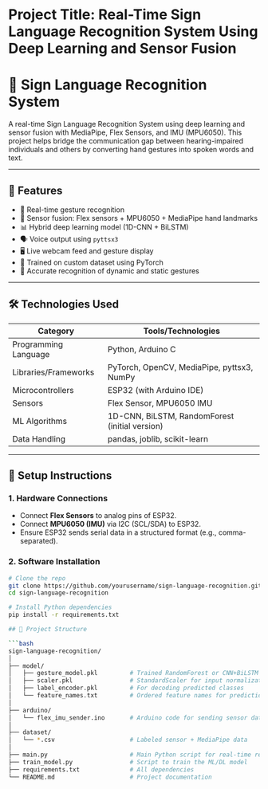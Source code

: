 # Project Title: Real-Time Sign Language Recognition System Using Deep Learning and Sensor Fusion
# 🧠 Sign Language Recognition System

A real-time Sign Language Recognition System using deep learning and sensor fusion with MediaPipe, Flex Sensors, and IMU (MPU6050). This project helps bridge the communication gap between hearing-impaired individuals and others by converting hand gestures into spoken words and text.

---

## 📌 Features

- 🔴 Real-time gesture recognition
- 🧩 Sensor fusion: Flex sensors + MPU6050 + MediaPipe hand landmarks
- 📊 Hybrid deep learning model (1D-CNN + BiLSTM)
- 🗣️ Voice output using `pyttsx3`
- 🖥️ Live webcam feed and gesture display
- 🧠 Trained on custom dataset using PyTorch
- 🧪 Accurate recognition of dynamic and static gestures

---

## 🛠️ Technologies Used

| Category              | Tools/Technologies                             |
|-----------------------|------------------------------------------------|
| Programming Language  | Python, Arduino C                              |
| Libraries/Frameworks  | PyTorch, OpenCV, MediaPipe, pyttsx3, NumPy     |
| Microcontrollers      | ESP32 (with Arduino IDE)                       |
| Sensors               | Flex Sensor, MPU6050 IMU                       |
| ML Algorithms         | 1D-CNN, BiLSTM, RandomForest (initial version)|
| Data Handling         | pandas, joblib, scikit-learn                   |

---

## 🔧 Setup Instructions

### 1. Hardware Connections

- Connect **Flex Sensors** to analog pins of ESP32.  
- Connect **MPU6050 (IMU)** via I2C (SCL/SDA) to ESP32.  
- Ensure ESP32 sends serial data in a structured format (e.g., comma-separated).

### 2. Software Installation

```bash
# Clone the repo
git clone https://github.com/yourusername/sign-language-recognition.git
cd sign-language-recognition

# Install Python dependencies
pip install -r requirements.txt

## 🚀 Project Structure

```bash
sign-language-recognition/
│
├── model/
│   ├── gesture_model.pkl         # Trained RandomForest or CNN+BiLSTM model
│   ├── scaler.pkl                # StandardScaler for input normalization
│   ├── label_encoder.pkl         # For decoding predicted classes
│   └── feature_names.txt         # Ordered feature names for prediction
│
├── arduino/
│   └── flex_imu_sender.ino       # Arduino code for sending sensor data
│
├── dataset/
│   └── *.csv                     # Labeled sensor + MediaPipe data
│
├── main.py                       # Main Python script for real-time recognition
├── train_model.py                # Script to train the ML/DL model
├── requirements.txt              # All dependencies
└── README.md                     # Project documentation


